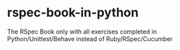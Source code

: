 # rspec-book-in-python
The RSpec Book only with all exercises completed in Python/Unittest/Behave instead of Ruby/RSpec/Cucumber
